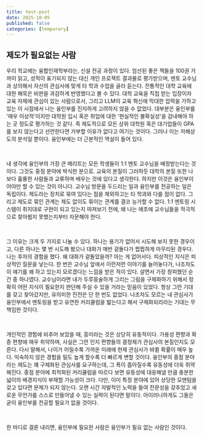 ```yaml
---
title: test-post
date: 2025-10-05
published: false
categories: [temporary]
---
```


## 제도가 필요없는 사람

우리 학교에는 융합인재학부라는, 신설 전공 과정이 있다. 엄선된 좋은 책들을 100권 가까이 읽고, 성적이 표기되지 않는 대신 개인 프로젝트 결과물로 평가받으며, 멘토 교수님과 상의해서 자신의 관심사에 맞게 타 학과 수업을 골라 듣는다. 전통적인 대학 교육에 대한 해묵은 비판을 과감하게 반영했다고 볼 수 있다. 대학 교육을 직접 받는 입장이자 교육 자체에 관심이 있는 사람으로서, 그리고 LLM이 교육 혁신에 막대한 압력을 가하고 있는 이 시점에서 나는 융인부를 진지하게 고려하지 않을 수 없었다. 대부분은 융인부를 '매우 이상적'이지만 대학원 입시 혹은 취업에 대한 '현실적인 불확실성'을 감내해야 하는 곳 정도로 평가하는 것 같다. 즉 제도적으로 모든 상위 대학원 혹은 대기업들이 GPA를 보지 않는다고 선언한다면 거부할 이유가 없다고 여기는 것이다. 그러나 이는 저해상도의 분석일 뿐이다. 융인부에는 더 근본적인 역설이 들어 있다.     

​

내 생각에 융인부의 가장 큰 메리트는 모든 학생들이 1:1 멘토 교수님을 배정받는다는 것이다. 그것도 중점 분야에 박식한 분으로. 교육의 본질이 그러하듯 대학의 본질 또한 나보다 훌륭한 사람들과 교류하며 배우는 것에 있다고 생각한다. 하지만 이것은 융인부이어야만 할 수 있는 것이 아니다. 교수님 방문을 두드리는 일과 융인부를 전공하는 일은 독립이다. 제도라는 장치로 묶여 있다는 점을 제외하고는 타 학과와 다를 점이 없다. 그리고 제도로 묶인 관계는 제도 없이도 묶이는 관계를 결코 능가할 수 없다. 1:1 멘토링 시스템이 취지대로 구현이 되고 있는지 따져보기 전에, 왜 나는 애초에 교수님들을 적극적으로 찾아뵙지 못했는지부터 자문해야 한다. 

​

그 이유는 크게 두 가지로 나눌 수 있다. 하나는 용기가 없어서 시도해 보지 못한 경우이고, 다른 하나는 몇 번 시도해 봤으나 대화가 매번 겉돌다가 찝찝하게 마무리된 경우다. 나는 후자의 경험을 했다. 왜 대화가 겉돌았을까? 아는 게 없어서다. 피상적인 지식은 피상적인 질문을 낳는다. 한 번은 교수님 앞에서 이런저런 이야기를 늘어놓다가, 나조차도 이 얘기를 왜 하고 있는지 모르겠다는 느낌을 받은 적이 있다. 살면서 가장 창피했던 순간 중 하나였다. 교수님이라면 내가 두루뭉술하게 그리는 그림을 구체화하기 위해서 정확히 어떤 지식이 필요한지 판단해 주실 수 있을 거라는 믿음이 있었다. 항상 그런 기대를 갖고 찾아갔지만, 유의미한 진전은 단 한 번도 없었다. 나조차도 모르는 내 관심사가 융인부에서 멘토링을 받고 유연한 커리큘럼을 밟는다고 해서 구체화되리라는 기대는 무책임한 것이다. 

​

개인적인 경험에 비추어 보았을 때, 흥미라는 것은 상당히 유동적이다. 가용성 편향과 확증 편향에 매우 취약하며, 사실은 그런 인지 편향들의 결정체가 관심사의 본질인지도 모른다. 다시 말해서, 나이가 어릴수록 가까운 미래에 현재 관심사가 바뀔 확률이 매우 높다. 익숙하지 않은 경험을 밀도 높게 할수록 더 빠르게 변할 것이다. 융인부의 중점 분야라는 제도는 꽤 구체화된 관심사를 요구하는데, 그 폭이 좁아질수록 유동성에 더욱 취약해진다. 중점 분야에 최적화된 커리큘럼을 따르다 보면 유동성에 대응해낼 만큼 충분한 넓이의 배경지식이 부재할 가능성이 크다. 다만, 이미 특정 분야에 있어 상당한 모멘텀을 갖고 있다면 문제가 되지 않는다. 오랜 시간 자발적인 노력을 들여 전문성을 갖추었고 새로운 무언가를 스스로 만들어낼 수 있는 실력이 된다면 말이다. 아이러니하게도 그들은 굳이 융인부를 전공할 필요가 없을 것이다. 

​

한 마디로 결론 내리면, 융인부에 필요한 사람은 융인부가 필요 없는 사람인 것이다.